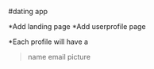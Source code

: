 #dating app

*Add landing page
*Add userprofile page

*Each profile will have a 
>name
>email
>picture
